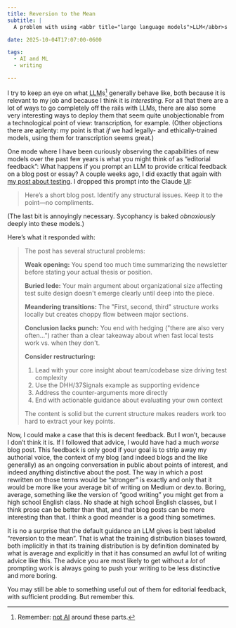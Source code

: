 ```yaml
---
title: Reversion to the Mean
subtitle: |
  A problem with using <abbr title="large language models">LLM</abbr>s as editors.

date: 2025-10-04T17:07:00-0600

tags:
  - AI and ML
  - writing

---
```


I try to keep an eye on what <abbr title="large language model">LLM</abbr>s[^not-ai] generally behave like, both because it is relevant to my job and because I think it is *interesting*. For all that there are a lot of ways to go completely off the rails with <abbr>LLM</abbr>s, there are also some very interesting ways to deploy them that seem quite unobjectionable from a technological point of view: transcription, for example. (Other objections there are aplenty: my point is that *if* we had legally- and ethically-trained models, using them for transcription seems great.)

One mode where I have been curiously observing the capabilities of new models over the past few years is what you might think of as “editorial feedback”: What happens if you prompt an <abbr>LLM</abbr> to provide critical feedback on a blog post or essay? A couple weeks ago, I did exactly that again with [my post about testing][testing-post]. I dropped this prompt into the Claude <abbr title="user interface">UI</abbr>:

[testing-post]: https://v5.chriskrycho.com/journal/context-and-trust/

> Here’s a short blog post. Identify any structural issues. Keep it to the point—no compliments.

(The last bit is annoyingly necessary. Sycophancy is baked *obnoxiously* deeply into these models.)

Here’s what it responded with:

> The post has several structural problems:
>
> **Weak opening:** You spend too much time summarizing the newsletter before stating your actual thesis or position.
> 
> **Buried lede:** Your main argument about organizational size affecting test suite design doesn't emerge clearly until deep into the piece.
>
> **Meandering transitions:** The "First, second, third" structure works locally but creates choppy flow between major sections.
> 
> **Conclusion lacks punch:** You end with hedging ("there are also very often...") rather than a clear takeaway about when fast local tests work vs. when they don't.
> 
> **Consider restructuring:**
>
> 1. Lead with your core insight about team/codebase size driving test complexity
> 2. Use the DHH/37Signals example as supporting evidence
> 3. Address the counter-arguments more directly
> 4. End with actionable guidance about evaluating your own context
> 
> The content is solid but the current structure makes readers work too hard to extract your key points.

Now, I could make a case that this is decent feedback. But I won’t, because I don’t think it is. If I followed that advice, I would have had a much *worse* blog post. This feedback is only good if your goal is to strip away my authorial voice, the context of my blog (and indeed blogs and the like generally) as an ongoing conversation in public about points of interest, and indeed anything distinctive about the post. The way in which a post rewritten on those terms would be “stronger” is exactly and only that it would be more like your average bit of writing on Medium or dev.to. Boring, average, something like the version of “good writing” you might get from a high school English class. No shade at high school English classes, but I think prose can be better than that, and that blog posts can be more interesting than that. I think a good meander is a good thing sometimes.

It is no a surprise that the default guidance an <abbr>LLM</abbr> gives is best labeled “reversion to the mean”. That is what the training distribution biases toward, both implicitly in that its training distribution is by definition dominated by what is average and explicitly in that it has consumed an awful lot of writing advice like this. The advice you are most likely to get without a *lot* of prompting work is always going to push your writing to be less distinctive and more boring.

You may still be able to something useful out of them for editorial feedback, with sufficient prodding. But remember this.

[^not-ai]: Remember: [not <abbr title="artificial intelligence">AI</abbr>][not-ai] around these parts. 

[not-ai]: https://v5.chriskrycho.com/notes/naming-policy-large-language-models-not-artificial-intelligence/
